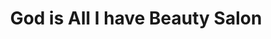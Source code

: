 ---
title: "God is All I have Beauty Salon"
url: /accra/god-is-all-i-have-beauty-salon/
shop: Friseur
---